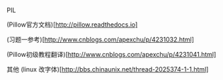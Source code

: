 PIL

(Pillow官方文档)[http://pillow.readthedocs.io]

(习题一参考)[http://www.cnblogs.com/apexchu/p/4231032.html]

(Pillow初级教程翻译)[http://www.cnblogs.com/apexchu/p/4231041.html]

其他
(linux 改字体)[http://bbs.chinaunix.net/thread-2025374-1-1.html]


